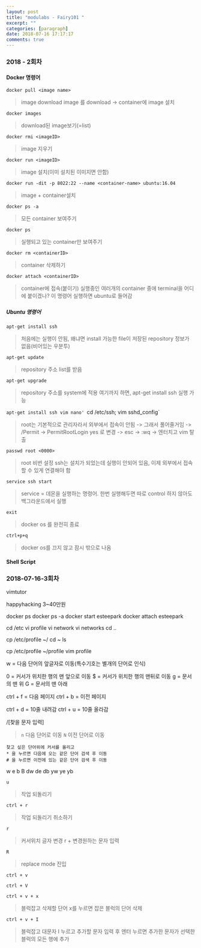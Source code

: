 ```yaml
---
layout: post
title: "modulabs - Fairy101 "
excerpt: ""
categories: [paragraph]
date: 2018-07-16 17:17:17
comments: true
---
```


### 2018 - 2회차

#### Docker 명령어

`docker pull <image name>`  
> image download
> image 를 download -> container에 image 설치

`docker images`    
> download된 image보기(=list)

`docker rmi <imageID>`    
> image 지우기

`docker run <imageID>`    
> image 설치(이미 설치된 이미지면 안함)

`docker run -dit -p 8022:22 --name <container-name> ubuntu:16.04`    
> image + container설치

`docker ps -a`    
> 모든 container 보여주기

`docker ps`    
> 실행되고 있는 container만 보여주기

`docker rm <containerID>`   
> container 삭제하기

`docker attach <containerID>`    
> container에 접속(붙이기)
> 실행중인 여러개의 container 중에 terminal을 어디에 붙이겠나? 이 명령어 실행하면 ubuntu로 들어감

###

##### Ubuntu 명령어
`apt-get install ssh`    
> 처음에는 실행이 안됨, 왜냐면 install 가능한 file이 저장된 repository 정보가 없음(비어있는 우분투)

`apt-get update`    
> repository 주소 list를 받음

`apt-get upgrade`    
> repository 주소를 system에 적용
> 여기까지 하면, apt-get install ssh 실행 가능

`apt-get install ssh vim nano'
`cd /etc/ssh; vim sshd_config`
> root는 기본적으로 관리자라서 외부에서 접속이 안됨 -> 그래서 풀어줄거임 -> /Permit -> PermitRootLogin yes 로 변경 -> esc -> :wq -> 엔터치고 vim 탈출

`passwd root <0000>`   
> root 비번 설정
> ssh는 설치가 되었는데 실행이 안되어 있음, 이제 외부에서 접속할 수 있게 연결해야 함

`service ssh start`    
> service = 데몬을 실행하는 명령어. 한번 실행해두면 따로 control 하지 않아도 백그라운드에서 실행

`exit`    
> docker os 를 완전히 종료

`ctrl+p+q`    
> docker os를 끄지 않고 잠시 밖으로 나옴

#### Shell Script


### 2018-07-16-3회차

vimtutor

happyhacking 3~40만원

docker ps
docker ps -a
docker start esteepark
docker attach esteepark

cd /etc
vi profile
vi network
vi networks
cd ..

cp /etc/profile ~/
cd ~
ls

cp /etc/profile ~/profile
vim profile

w = 다음 단어의 앞글자로 이동(특수기호는 별개의 단어로 인식)

0 = 커서가 위치한 행의 맨 앞으로 이동
$ = 커서가 위치한 행의 맨뒤로 이동
g = 문서의 맨 위
G = 문서의 맨 아래

ctrl + f = 다음 페이지
ctrl + b = 이전 페이지

ctrl + d = 10줄 내려감
ctrl + u = 10줄 올라감

/[찾을 문자 입력]
> `n`
> 다음 단어로 이동
> `N`
> 이전 단어로 이동

```
찾고 싶은 단어위에 커서를 올리고
* 을 누르면 다음에 오는 같은 단어 검색 후 이동
# 을 누르면 이전에 있는 같은 단어 검색 후 이동
```
w
e
b
B
dw
de
db
yw
ye
yb

`u`
> 작업 되돌리기

`ctrl + r`
> 작업 되돌리기 취소하기

`r`
> 커서위치 글자 변경 r + 변경원하는 문자 입력

`R`
> replace mode 진입

`ctrl + v`
>

`ctrl + V`
>

`ctrl + v + x`
> 블럭잡고 삭제할 단어 x를 누르면 잡은 블럭의 단어 삭제

`ctrl + v + I`
> 블럭잡고 대문자 I 누르고 추가할 문자 입력 후 엔터 누르면 추가한 문자가 선택한 블럭의 모든 행에 추가
